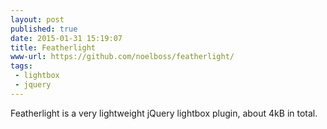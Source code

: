```yaml
---
layout: post
published: true
date: 2015-01-31 15:19:07
title: Featherlight
www-url: https://github.com/noelboss/featherlight/ 
tags: 
 - lightbox
 - jquery
---
```


Featherlight is a very lightweight jQuery lightbox plugin, about 4kB in total.

